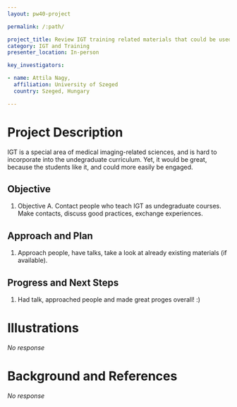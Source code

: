 ```yaml
---
layout: pw40-project

permalink: /:path/

project_title: Review IGT training related materials that could be used in training medicine students
category: IGT and Training
presenter_location: In-person

key_investigators:

- name: Attila Nagy,
  affiliation: University of Szeged
  country: Szeged, Hungary

---
```


# Project Description

<!-- Add a short paragraph describing the project. -->

IGT is a special area of medical imaging-related sciences, and is hard to incorporate into the undegraduate curriculum.
Yet, it would be great, because the students like it, and could more easily be engaged.

## Objective

<!-- Describe here WHAT you would like to achieve (what you will have as end result). -->

1.  Objective A. Contact people who teach IGT as undegraduate courses. Make contacts, discuss good practices, exchange experiences.

## Approach and Plan

<!-- Describe here HOW you would like to achieve the objectives stated above. -->

1.  Approach people, have talks, take a look at already existing materials (if available).

## Progress and Next Steps

<!-- Update this section as you make progress, describing of what you have ACTUALLY DONE.
     If there are specific steps that you could not complete then you can describe them here, too. -->

1.  Had talk, approached people and made great proges overall! :)

# Illustrations

<!-- Add pictures and links to videos that demonstrate what has been accomplished. -->

*No response*

# Background and References

<!-- If you developed any software, include link to the source code repository.
     If possible, also add links to sample data, and to any relevant publications. -->

*No response*
